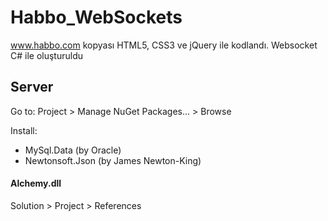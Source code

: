 # Habbo_WebSockets
www.habbo.com kopyası HTML5, CSS3 ve jQuery ile kodlandı. Websocket C# ile oluşturuldu

## Server
Go to: Project > Manage NuGet Packages... > Browse

Install:
- MySql.Data (by Oracle)
- Newtonsoft.Json (by James Newton-King)
#### Alchemy.dll
Solution > Project > References
